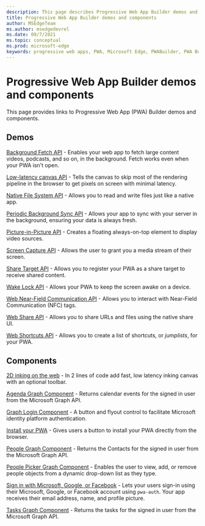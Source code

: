 ```yaml
---
description: This page describes Progressive Web App Builder demos and components with links.
title: Progressive Web App Builder demos and components
author: MSEdgeTeam
ms.author: msedgedevrel
ms.date: 09/7/2021
ms.topic: conceptual
ms.prod: microsoft-edge
keywords: progressive web apps, PWA, Microsoft Edge, PWABuilder, PWA Builder, PWA Builder demos, PWA Builder components
---
```

# Progressive Web App Builder demos and components

This page provides links to Progressive Web App \(PWA\) Builder demos and components.

## Demos

[Background Fetch API][pwaBackgroundFetchAPI] - Enables your web app to fetch large content videos, podcasts, and so on, in the background. Fetch works even when your PWA isn't open.

[Low-latency canvas API][pwaLowLatencyCanvasAPI] - Tells the canvas to skip most of the rendering pipeline in the browser to get pixels on screen with minimal latency.

[Native File System API][pwaNativeFileSystemAPI] - Allows you to read and write files just like a native app.

[Periodic Background Sync API][pwaPeriodicBackgroundSyncAPI] - Allows your app to sync with your server in the background, ensuring your data is always fresh.

[Picture-in-Picture API][pwaPictureInPictureAPI] - Creates a floating always-on-top element to display video sources.

[Screen Capture API][pwaScreenCaptureAPI] - Allows the user to grant you a media stream of their screen.

[Share Target API][pwaShareTargetAPI] - Allows you to register your PWA as a share target to receive shared content.

[Wake Lock API][pwaWakeLockAPI] - Allows your PWA to keep the screen awake on a device.

[Web Near-Field Communication API][pwaWebNFCAPI] - Allows you to interact with Near-Field Communication (NFC) tags.

[Web Share API][pwaWebShareAPI] - Allows you to share URLs and files using the native share UI.

[Web Shortcuts API][pwaWebShortcutsAPI] - Allows you to create a list of shortcuts, or *jumplists*, for your PWA.

## Components

[2D inking on the web][pwa2DInking] - In 2 lines of code add fast, low latency inking canvas with an optional toolbar.

[Agenda Graph Component][pwaAgendaGraphComponent] - Returns calendar events for the signed in user from the Microsoft Graph API.

[Graph Login Component][pwaGraphLoginComponent] - A button and flyout control to facilitate Microsoft identity platform authentication.

[Install your PWA][pwaInstallYourPWA] - Gives users a button to install your PWA directly from the browser.

[People Graph Component][pwaPeopleGraphComponent] - Returns the Contacts for the signed in user from the Microsoft Graph API.

[People Picker Graph Component][pwaPeoplePickerGraphComponent] - Enables the user to view, add, or remove people objects from a dynamic drop-down list as they type.

[Sign in with Microsoft, Google, or Facebook][pwaSignIn] - Lets your users sign-in using their Microsoft, Google, or Facebook account using `pwa-auth`. Your app receives their email address, name, and profile picture.

[Tasks Graph Component][pwaTasksGraphComponent] - Returns the tasks for the signed in user from the Microsoft Graph API.

<!-- links -->  

[pwaBackgroundFetchAPI]: https://components.pwabuilder.com/demo/background_fetch "Background Fetch | PWABuilder Features"

[pwaLowLatencyCanvasAPI]: https://components.pwabuilder.com/demo/low_latency_canvas "Low-latency Canvas API | PWABuilder Features"

[pwaNativeFileSystemAPI]: https://components.pwabuilder.com/demo/file_system "Native File System API | PWABuilder Features"

[pwaPeriodicBackgroundSyncAPI]: https://components.pwabuilder.com/demo/periodic_sync "Periodic Background Sync API | PWABuilder Features"

[pwaPictureInPictureAPI]: https://components.pwabuilder.com/demo/pip "Picture-in-Picture API | PWABuilder Features"

[pwaScreenCaptureAPI]: https://components.pwabuilder.com/demo/screen-capture "Screen Capture API | PWABuilder Features"

[pwaShareTargetAPI]: https://components.pwabuilder.com/demo/share_target "Share Target API | PWABuilder Features"

[pwaWakeLockAPI]: https://components.pwabuilder.com/demo/wake_lock "Wake Lock API | PWABuilder Features"

[pwaWebNFCAPI]: https://components.pwabuilder.com/demo/nfc "Web Near-Field Communication API | PWABuilder Features"

[pwaWebShareAPI]: https://components.pwabuilder.com/demo/web_share "Web Share API | PWABuilder Features"

[pwaWebShortcutsAPI]: https://components.pwabuilder.com/demo/web_shortcuts "Web Shortcuts API | PWABuilder Features"

[pwaAgendaGraphComponent]: https://components.pwabuilder.com/component/graph_calendar "Agenda Graph Component | PWABuilder Features"

[pwa2DInking]: https://components.pwabuilder.com/component/inking "Enable 2D inking on the web | PWABuilder Features"

[pwaGraphLoginComponent]: https://components.pwabuilder.com/component/graph_login "Graph Login Component | PWABuilder Features"

[pwaInstallYourPWA]: https://components.pwabuilder.com/component/install_pwa "Install your PWA | PWABuilder Features"

[pwaPeopleGraphComponent]: https://components.pwabuilder.com/component/graph_people "People Graph Component | PWABuilder Features"

[pwaPeoplePickerGraphComponent]: https://components.pwabuilder.com/component/graph_people_picker "People Picker Graph Component | PWABuilder Features"

[pwaSignIn]: https://components.pwabuilder.com/component/pwa_auth "Sign in with Microsoft, Google, or Facebook | PWABuilder Features"

[pwaTasksGraphComponent]: https://components.pwabuilder.com/component/graph_tasks "Tasks Graph Component | PWABuilder Features"
